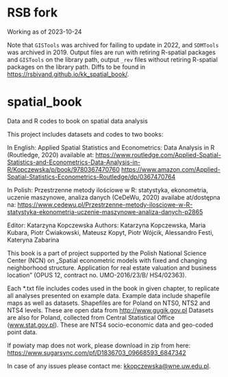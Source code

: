 # RSB fork

Working as of 2023-10-24

Note that `GISTools` was archived for failing to update in 2022, and `SDMTools` was archived in 2019. Output files are run with retiring R-spatial packages and `GISTools` on the library path, output `_rev` files without retiring R-spatial packages on the library path. Diffs to be found in https://rsbivand.github.io/kk_spatial_book/.




# spatial_book
Data and R codes to book on spatial data analysis

This project includes datasets and codes to two books:

In English: Applied Spatial Statistics and Econometrics: Data Analysis in R (Routledge, 2020) 
available at:
https://www.routledge.com/Applied-Spatial-Statistics-and-Econometrics-Data-Analysis-in-R/Kopczewska/p/book/9780367470760
https://www.amazon.com/Applied-Spatial-Statistics-Econometrics-Routledge/dp/0367470764

In Polish: Przestrzenne metody ilościowe w R: statystyka, ekonometria, uczenie maszynowe, analiza danych (CeDeWu, 2020)
availabe at/dostępna na: 
https://www.cedewu.pl/Przestrzenne-metody-ilosciowe-w-R-statystyka-ekonometria-uczenie-maszynowe-analiza-danych-p2865

Editor: Katarzyna Kopczewska
Authors: Katarzyna Kopczewska, Maria Kubara, Piotr Ćwiakowski, Mateusz Kopyt, Piotr Wójcik, Alessandro Festi, Kateryna Zabarina

This book is a part of project supported by the Polish National Science Center (NCN) on „Spatial econometric models with fixed and changing neighborhood structure. Application for real estate valuation and business location” (OPUS 12, contract no. UMO-2016/23/B/ HS4/02363).

Each *.txt file includes codes used in the book in given chapter, to replicate all analyses presented on example data. 
Example data include shapefile maps as well as datasets. 
Shapefiles are for Poland on NTS0, NTS2 and NTS4 levels. These are open data from http://www.gugik.gov.pl
Datasets are also for Poland, collected from Central Statistical Office (www.stat.gov.pl). These are NTS4 socio-economic data and geo-coded point data. 

If powiaty map does not work, please download in zip from here: https://www.sugarsync.com/pf/D1836703_09668593_6847342

In case of any issues please contact me: kkopczewska@wne.uw.edu.pl. 
